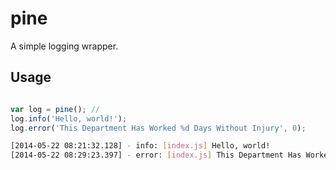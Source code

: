 # pine

A simple logging wrapper.


## Usage
```javascript

var log = pine(); //
log.info('Hello, world!');
log.error('This Department Has Worked %d Days Without Injury', 0);
```

```bash
[2014-05-22 08:21:32.128] - info: [index.js] Hello, world!
[2014-05-22 08:29:23.397] - error: [index.js] This Department Has Worked 0 Days Without Injury
```